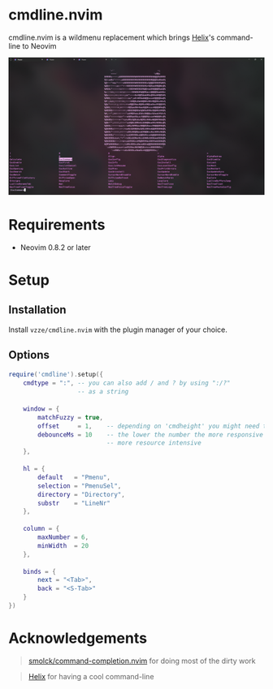 # cmdline.nvim

cmdline.nvim is a wildmenu replacement which brings [Helix](https://github.com/helix-editor/helix)'s command-line to Neovim

<p align="center">
    <img src="https://raw.githubusercontent.com/vzze/cmdline.nvim/main/preview.png">
</p>

# Requirements

* Neovim 0.8.2 or later

# Setup

## Installation

Install `vzze/cmdline.nvim` with the plugin manager of your choice.

## Options

```lua
require('cmdline').setup({
    cmdtype = ":", -- you can also add / and ? by using ":/?"
                   -- as a string

    window = {
        matchFuzzy = true,
        offset     = 1,    -- depending on 'cmdheight' you might need to offset
        debounceMs = 10    -- the lower the number the more responsive however
                           -- more resource intensive
    },

    hl = {
        default   = "Pmenu",
        selection = "PmenuSel",
        directory = "Directory",
        substr    = "LineNr"
    },

    column = {
        maxNumber = 6,
        minWidth  = 20
    },

    binds = {
        next = "<Tab>",
        back = "<S-Tab>"
    }
})
```

# Acknowledgements

> [smolck/command-completion.nvim](https://github.com/smolck/command-completion.nvim) for doing most of the dirty work

> [Helix](https://github.com/helix-editor/helix) for having a cool command-line
